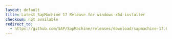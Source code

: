 ```yaml
---
layout: default
title: Latest SapMachine 17 Release for windows-x64-installer
checksum: not available
redirect_to:
  - https://github.com/SAP/SapMachine/releases/download/sapmachine-17.0.9/sapmachine-jdk-17.0.9_windows-x64_bin.msi
---
```

